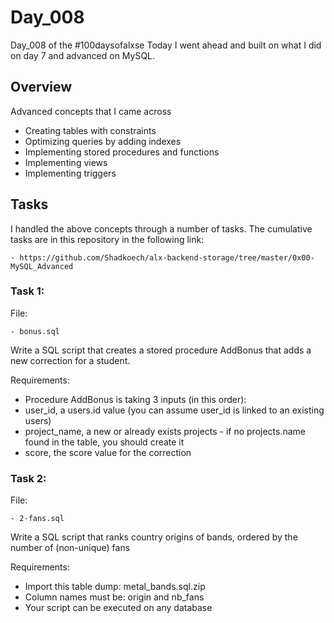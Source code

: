 # Day_008

Day_008 of the #100daysofalxse
Today I went ahead and built on what I did on day 7 and advanced on MySQL.

## Overview

Advanced concepts that I came across

- Creating tables with constraints
- Optimizing queries by adding indexes
- Implementing stored procedures and functions
- Implementing views
- Implementing triggers




## Tasks

I handled the above concepts through a number of tasks. The cumulative tasks are in this repository in the following link:

	- https://github.com/Shadkoech/alx-backend-storage/tree/master/0x00-MySQL_Advanced



### Task 1:

File: 

	- bonus.sql
Write a SQL script that creates a stored procedure AddBonus that adds a new correction for a student.

Requirements:
- Procedure AddBonus is taking 3 inputs (in this order):
- user_id, a users.id value (you can assume user_id is linked to an existing users)
- project_name, a new or already exists projects - if no projects.name found in the table, you should create it
- score, the score value for the correction


### Task 2:

File:

	- 2-fans.sql
Write a SQL script that ranks country origins of bands, ordered by the number of (non-unique) fans

Requirements:
- Import this table dump: metal_bands.sql.zip
- Column names must be: origin and nb_fans
- Your script can be executed on any database